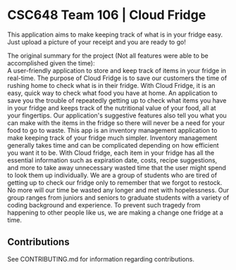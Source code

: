 # CSC648 Team 106 | Cloud Fridge

This application aims to make keeping track of what is in your fridge easy.
Just upload a picture of your receipt and you are ready to go!

The original summary for the project (Not all features were able to be accomplished given the time):  
A user-friendly application to store and keep track of items in your fridge in real-time. The purpose of Cloud Fridge is to save our customers the time of rushing home to check what is in their fridge. 
With Cloud Fridge, it is an easy, quick way to check what food you have at home. An application to save you the trouble of repeatedly getting up to check what items you have in your fridge and keeps track of the nutritional value of your food, all at your fingertips. Our application's suggestive features also tell you what you can make with the items in the fridge so there will never be a need for your food to go to waste.
This app is an inventory management application to make keeping track of your fridge much simpler. Inventory management generally takes time and can be complicated depending on how efficient you want it to be. With Cloud fridge, each item in your fridge has all the essential information such as expiration date, costs, recipe suggestions, and more to take away unnecessary wasted time that the user might spend to look them up individually. 
We are a group of students who are tired of getting up to check our fridge only to remember that we forgot to restock. No more will our time be wasted any longer and met with hopelessness. Our group ranges from juniors and seniors to graduate students with a variety of coding background and experience. To prevent such tragedy from happening to other people like us, we are making a change one fridge at a time.

## Contributions

See CONTRIBUTING.md for information regarding contributions.
